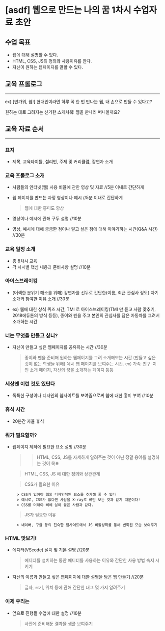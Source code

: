 # [asdf] 웹으로 만드는 나의 꿈 1차시 수업자료 초안

## 수업 목표
- 웹에 대해 설명할 수 있다.
- HTML, CSS, JS의 정의와 사용이유를 안다.
- 자신이 원하는 웹페이지를 말할 수 있다.

## 교육 프롤로그
------------------

ex) 
[반가워, 웹!]
현대인이라면 하루 꼭 한 번 만나는 웹, 내 손으로 만들 수 있다고?

원하는 대로 그려지는 신기한 스케치북! 웹을 만나러 떠나볼까요?


## 교육 자료 순서
------------------

### 표지

- 제목, 교육타이틀, 설리번, 주제 및 커리큘럼, 강연자 소개

### 교육 프롤로그 소개

- 사람들의 인터넷(웹) 사용 비율에 관한 영상 및 자료   //5분 이내로 간단하게

- 웹 페이지를 만드는 과정 영상이나 예시   //5분 이내로 간단하게
    > 웹에 대한 흥미도 향상

- 영상이나 예시에 관해 구두 설명   //10분

- 영상, 예시에 대해 궁금한 점이나 알고 싶은 점에 대해 이야기하는 시간(Q&A 시간)   //30분

### 교육 일정 소개
- 총 8차시 교육
- 각 차시별 핵심 내용과 준비사항 설명   //10분

### 아이스브레이킹

- (어색한 분위기 해소를 위해) 강연자를 선두로 간단한(이름, 최근 관심사 정도) 자기소개와 참여한 이유 소개   //30분

- ex) 웹에 대한 상식 퀴즈 시간, TMI 로 아이스브레이킹(TMI 만 듣고 사람 맞추기, 2018에듀톤의 방식 등등), 종이와 펜을 주고 본인의 관심사를 담은 자동차를 그려서 소개하는 시간

### 너는 무엇을 만들고 싶니?

- 자신이 만들고 싶은 웹페이지를 공유하는 시간   //30분
    > 종이와 펜을 준비해 원하는 웹페이지를 그려 소개해보는 시간
    > (만들고 싶은 것이 없는 학생들 위해) 예시 웹 페이지를 보여주는 시간. ex) 가족-친구-지인 소개 페이지, 자신의 꿈을 소개하는 페이지 등등

### 세상엔 이런 것도 있단다

- 독특한 구성이나 디자인의 웹사이트를 보여줌으로써 웹에 대한 흥미 부여   //10분



### 휴식 시간

* 20분간 자율 휴식



### 뭐가 필요할까?

- 웹페이지 제작에 필요한 요소 설명   //30분

    > > HTML, CSS, JS를 자세하게 알려주는 것이 아닌 정말 용어를 설명하는 것이 목표

    > HTML, CSS, JS 에 대한 정의와 상관관계

    > CSS가 필요한 이유

        > CSS가 있어야 웹의 디자인적인 요소를 추가해 줄 수 있다
        > 예시로, CSS가 없다면 사람을 X-ray로 뼈만 보는 것과 같기 때문이다!
        > CSS를 더해야 뼈에 살이 붙은 사람과 같다.

    > JS가 필요한 이유

        > 네이버, 구글 등의 친숙한 웹사이트에서 JS 비활성화를 통해 변화된 모습 보여주기

### HTML 맛보기!
- 에디터(VScode) 설치 및 기본 설명   //20분

    > 에디터를 설치하는 동안 에디터를 사용하는 이유와 간단한 사용 방법 숙지 시키기

- 자신의 이름과 만들고 싶은 웹페이지에 대한 설명을 담은 웹 만들기   //20분
    > 글자, 크기, 위치 등에 관해 간단한 태그 몇 가지 알려주기

### 이제 우리는
- 앞으로 진행될 수업에 대한 설명  //10분
    > 사전에 준비해둔 결과물 샘플 보여주기



​    

